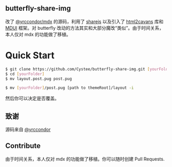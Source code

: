 ## butterfly-share-img
改了 [@yrccondor/mdx](https://github.com/yrccondor/mdx) 的源码，利用了 [sharejs](https://github.com/overtrue/share.js) 以及引入了 [html2cavans](https://github.com/niklasvh/html2canvas) 库和 [MDUI](https://mdui.org) 框架。对 butterfly 改动的方法其实和大部分魔改“类似”。由于时间关系，本人仅对 mdx 的功能做了移植。

# Quick Start
```bash
$ git clone https://github.com/Cystee/butterfly-share-img.git [yourFolder]
$ cd [yourFolder]
$ mv layout.post.pug post.pug
```

```bash
$ mv [yourFolder]/post.pug [path to themeRoot]/layout -i
```

然后你可以决定是否覆盖。

## 致谢
源码来自 [@yrccondor](https://github.com/yrccondor)

## Contribute
由于时间关系，本人仅对 mdx 的功能做了移植。你可以随时创建 Pull Requests.
